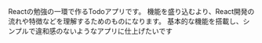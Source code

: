 Reactの勉強の一環で作るTodoアプリです。
機能を盛り込むより、React開発の流れや特徴などを理解するためのものになります。
基本的な機能を搭載し、シンプルで違和感のないようなアプリに仕上げたいです

